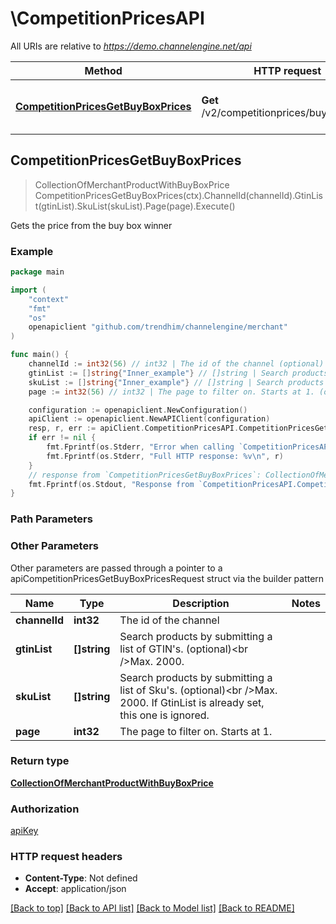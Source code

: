 # \CompetitionPricesAPI

All URIs are relative to *https://demo.channelengine.net/api*

Method | HTTP request | Description
------------- | ------------- | -------------
[**CompetitionPricesGetBuyBoxPrices**](CompetitionPricesAPI.md#CompetitionPricesGetBuyBoxPrices) | **Get** /v2/competitionprices/buyboxprices | Gets the price from the buy box winner



## CompetitionPricesGetBuyBoxPrices

> CollectionOfMerchantProductWithBuyBoxPrice CompetitionPricesGetBuyBoxPrices(ctx).ChannelId(channelId).GtinList(gtinList).SkuList(skuList).Page(page).Execute()

Gets the price from the buy box winner



### Example

```go
package main

import (
	"context"
	"fmt"
	"os"
	openapiclient "github.com/trendhim/channelengine/merchant"
)

func main() {
	channelId := int32(56) // int32 | The id of the channel (optional)
	gtinList := []string{"Inner_example"} // []string | Search products by submitting a list of GTIN's. (optional)<br />Max. 2000. (optional)
	skuList := []string{"Inner_example"} // []string | Search products by submitting a list of Sku's. (optional)<br />Max. 2000. If GtinList is already set, this one is ignored. (optional)
	page := int32(56) // int32 | The page to filter on. Starts at 1. (optional)

	configuration := openapiclient.NewConfiguration()
	apiClient := openapiclient.NewAPIClient(configuration)
	resp, r, err := apiClient.CompetitionPricesAPI.CompetitionPricesGetBuyBoxPrices(context.Background()).ChannelId(channelId).GtinList(gtinList).SkuList(skuList).Page(page).Execute()
	if err != nil {
		fmt.Fprintf(os.Stderr, "Error when calling `CompetitionPricesAPI.CompetitionPricesGetBuyBoxPrices``: %v\n", err)
		fmt.Fprintf(os.Stderr, "Full HTTP response: %v\n", r)
	}
	// response from `CompetitionPricesGetBuyBoxPrices`: CollectionOfMerchantProductWithBuyBoxPrice
	fmt.Fprintf(os.Stdout, "Response from `CompetitionPricesAPI.CompetitionPricesGetBuyBoxPrices`: %v\n", resp)
}
```

### Path Parameters



### Other Parameters

Other parameters are passed through a pointer to a apiCompetitionPricesGetBuyBoxPricesRequest struct via the builder pattern


Name | Type | Description  | Notes
------------- | ------------- | ------------- | -------------
 **channelId** | **int32** | The id of the channel | 
 **gtinList** | **[]string** | Search products by submitting a list of GTIN&#39;s. (optional)&lt;br /&gt;Max. 2000. | 
 **skuList** | **[]string** | Search products by submitting a list of Sku&#39;s. (optional)&lt;br /&gt;Max. 2000. If GtinList is already set, this one is ignored. | 
 **page** | **int32** | The page to filter on. Starts at 1. | 

### Return type

[**CollectionOfMerchantProductWithBuyBoxPrice**](CollectionOfMerchantProductWithBuyBoxPrice.md)

### Authorization

[apiKey](../README.md#apiKey)

### HTTP request headers

- **Content-Type**: Not defined
- **Accept**: application/json

[[Back to top]](#) [[Back to API list]](../README.md#documentation-for-api-endpoints)
[[Back to Model list]](../README.md#documentation-for-models)
[[Back to README]](../README.md)

